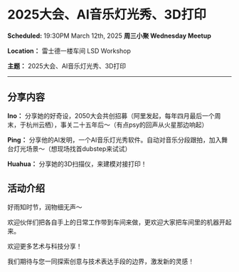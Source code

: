 # 2025大会、AI音乐灯光秀、3D打印

**Scheduled:** 19:30PM March 12th, 2025
**周三小聚 Wednesday Meetup**

**Location：** 雷士德一楼车间 LSD Workshop

**主题：** 2025大会、AI音乐灯光秀、3D打印

---

## 分享内容

**Ino：** 分享她的好奇设，2050大会共创招募（阿里发起，每年四月最后一个周末，于杭州云栖），事关二十五年后～（有点psy的回声从火星那边响起）

**Ping：** 分享他的AI发明，一个AI音乐灯光秀软件。自动对音乐分段跟拍，加入舞台灯光场景～（想现场找首dubstep来试试）

**Huahua：** 分享她的3D扫描仪，来建模对接打印！

## 活动介绍

好雨知时节，润物细无声～

欢迎伙伴们把各自手上的日常工作带到车间来做，更欢迎大家把车间里的机器开起来。

欢迎更多艺术与科技分享！

我们期待与您一同探索创意与技术表达手段的边界，激发新的灵感！